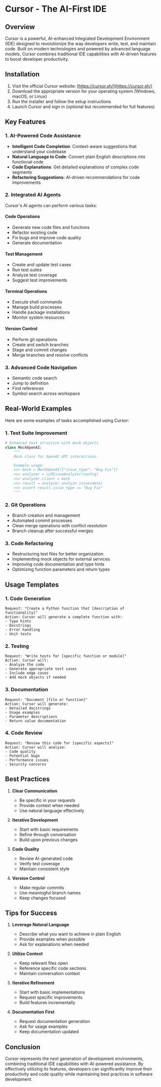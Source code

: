 # Cursor - The AI-First IDE

## Overview

Cursor is a powerful, AI-enhanced Integrated Development Environment (IDE) designed to revolutionize the way developers write, test, and maintain code. Built on modern technologies and powered by advanced language models, Cursor combines traditional IDE capabilities with AI-driven features to boost developer productivity.

## Installation

1. Visit the official Cursor website: [https://cursor.sh/](https://cursor.sh/)
2. Download the appropriate version for your operating system (Windows, macOS, or Linux)
3. Run the installer and follow the setup instructions
4. Launch Cursor and sign in (optional but recommended for full features)

## Key Features

### 1. AI-Powered Code Assistance

- **Intelligent Code Completion**: Context-aware suggestions that understand your codebase
- **Natural Language to Code**: Convert plain English descriptions into functional code
- **Code Explanations**: Get detailed explanations of complex code segments
- **Refactoring Suggestions**: AI-driven recommendations for code improvements

### 2. Integrated AI Agents

Cursor's AI agents can perform various tasks:

#### Code Operations
- Generate new code files and functions
- Refactor existing code
- Fix bugs and improve code quality
- Generate documentation

#### Test Management
- Create and update test cases
- Run test suites
- Analyze test coverage
- Suggest test improvements

#### Terminal Operations
- Execute shell commands
- Manage build processes
- Handle package installations
- Monitor system resources

#### Version Control
- Perform git operations
- Create and switch branches
- Stage and commit changes
- Merge branches and resolve conflicts

### 3. Advanced Code Navigation

- Semantic code search
- Jump to definition
- Find references
- Symbol search across workspace

## Real-World Examples

Here are some examples of tasks accomplished using Cursor:

### 1. Test Suite Improvement
```python
# Enhanced test structure with mock objects
class MockOpenAI:
    """
    Mock class for OpenAI API interactions.

    Example usage:
    >>> mock = MockOpenAI({"issue_type": "Bug Fix"})
    >>> analyzer = LLMIssueAnalyzer(config)
    >>> analyzer.client = mock
    >>> result = analyzer.analyze_issue(data)
    >>> assert result.issue_type == "Bug Fix"
    """
```

### 2. Git Operations
- Branch creation and management
- Automated commit processes
- Clean merge operations with conflict resolution
- Branch cleanup after successful merges

### 3. Code Refactoring
- Restructuring test files for better organization
- Implementing mock objects for external services
- Improving code documentation and type hints
- Optimizing function parameters and return types

## Usage Templates

### 1. Code Generation

```plaintext
Request: "Create a Python function that [description of functionality]"
Action: Cursor will generate a complete function with:
- Type hints
- Docstrings
- Error handling
- Unit tests
```

### 2. Testing

```plaintext
Request: "Write tests for [specific function or module]"
Action: Cursor will:
- Analyze the code
- Generate appropriate test cases
- Include edge cases
- Add mock objects if needed
```

### 3. Documentation

```plaintext
Request: "Document [file or function]"
Action: Cursor will generate:
- Detailed docstrings
- Usage examples
- Parameter descriptions
- Return value documentation
```

### 4. Code Review

```plaintext
Request: "Review this code for [specific aspects]"
Action: Cursor will analyze:
- Code quality
- Potential bugs
- Performance issues
- Security concerns
```

## Best Practices

1. **Clear Communication**
   - Be specific in your requests
   - Provide context when needed
   - Use natural language effectively

2. **Iterative Development**
   - Start with basic requirements
   - Refine through conversation
   - Build upon previous changes

3. **Code Quality**
   - Review AI-generated code
   - Verify test coverage
   - Maintain consistent style

4. **Version Control**
   - Make regular commits
   - Use meaningful branch names
   - Keep changes focused

## Tips for Success

1. **Leverage Natural Language**
   - Describe what you want to achieve in plain English
   - Provide examples when possible
   - Ask for explanations when needed

2. **Utilize Context**
   - Keep relevant files open
   - Reference specific code sections
   - Maintain conversation context

3. **Iterative Refinement**
   - Start with basic implementations
   - Request specific improvements
   - Build features incrementally

4. **Documentation First**
   - Request documentation generation
   - Ask for usage examples
   - Keep documentation updated

## Conclusion

Cursor represents the next generation of development environments, combining traditional IDE capabilities with AI-powered assistance. By effectively utilizing its features, developers can significantly improve their productivity and code quality while maintaining best practices in software development.
